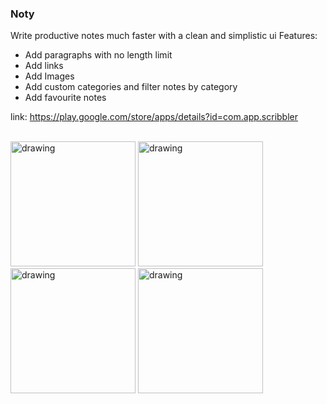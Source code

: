 ### Noty

Write productive notes much faster with a clean and simplistic ui
Features:
* Add paragraphs with no length limit
* Add links
* Add Images
* Add custom categories and filter notes by category
* Add favourite notes

link: https://play.google.com/store/apps/details?id=com.app.scribbler

</br>

<img src="https://user-images.githubusercontent.com/52638680/182885142-13165876-c6be-468f-823a-10d010bd6f7b.png" alt="drawing" style="width:200px;"/>
<img src="https://user-images.githubusercontent.com/52638680/182885114-c773019b-0d0c-41af-b367-ee6b432e38b5.png" alt="drawing" style="width:200px;"/>
<img src="https://user-images.githubusercontent.com/52638680/182885125-4d822043-fcba-4f95-9d6c-c13745722c57.png" alt="drawing" style="width:200px;"/>
<img src="https://user-images.githubusercontent.com/52638680/182885125-4d822043-fcba-4f95-9d6c-c13745722c57.png" alt="drawing" style="width:200px;"/>


